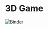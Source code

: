 # 3D Game
[![Binder](https://mybinder.org/badge_logo.svg)](https://mybinder.org/v2/gh/iliasNIKO/Tower_of_Hanoi/HEAD?urlpath=tree)
